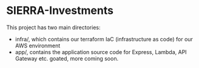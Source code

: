 # SIERRA-Investments

This project has two main directories:
- infra/, which contains our terraform IaC (infrastructure as code) for our AWS environment
- app/, contains the application source code for Express, Lambda, API Gateway etc.
goated, more coming soon.
